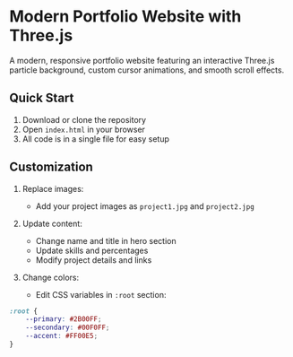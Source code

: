 # Modern Portfolio Website with Three.js

A modern, responsive portfolio website featuring an interactive Three.js particle background, custom cursor animations, and smooth scroll effects.

## Quick Start
1. Download or clone the repository
2. Open `index.html` in your browser
3. All code is in a single file for easy setup

## Customization
1. Replace images:
   - Add your project images as `project1.jpg` and `project2.jpg`

2. Update content:
   - Change name and title in hero section
   - Update skills and percentages
   - Modify project details and links

3. Change colors:
   - Edit CSS variables in `:root` section:
```css
:root {
    --primary: #2B00FF;
    --secondary: #00F0FF;
    --accent: #FF00E5;
}
